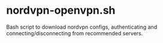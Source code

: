 # nordvpn-openvpn.sh
Bash script to download nordvpn configs, authenticating and connecting/disconnecting from recommended servers.
